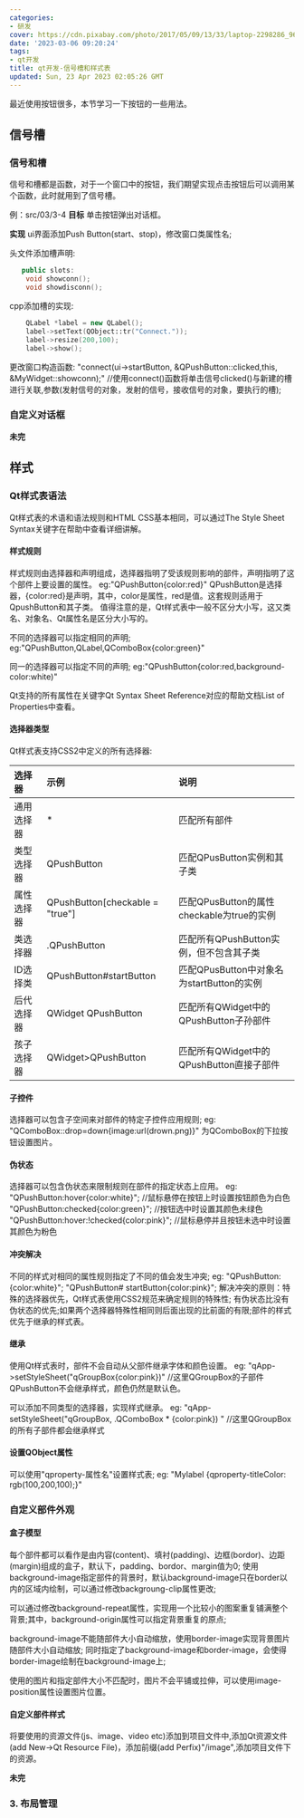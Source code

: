 ```yaml
---
categories:
- 研发
cover: https://cdn.pixabay.com/photo/2017/05/09/13/33/laptop-2298286_960_720.png
date: '2023-03-06 09:20:24'
tags:
- qt开发
title: qt开发-信号槽和样式表
updated: Sun, 23 Apr 2023 02:05:26 GMT
---
```

最近使用按钮很多，本节学习一下按钮的一些用法。

## 信号槽

### 信号和槽

信号和槽都是函数，对于一个窗口中的按钮，我们期望实现点击按钮后可以调用某个函数，此时就用到了信号槽。

例：src/03/3-4
**目标**
单击按钮弹出对话框。

**实现**
ui界面添加Push Button(start、stop)，修改窗口类属性名;

头文件添加槽声明:

```CPP
   public slots:
    void showconn();
    void showdisconn();
```

cpp添加槽的实现:

```CPP
    QLabel *label = new QLabel();
    label->setText(QObject::tr("Connect."));
    label->resize(200,100);
    label->show();
```

更改窗口构造函数:
"connect(ui->startButton, &QPushButton::clicked,this, &MyWidget::showconn);"
//使用connect()函数将单击信号clicked()与新建的槽进行关联,参数(发射信号的对象，发射的信号，接收信号的对象，要执行的槽);

### 自定义对话框

**未完**

## 样式

### Qt样式表语法

Qt样式表的术语和语法规则和HTML CSS基本相同，可以通过The Style Sheet Syntax关键字在帮助中查看详细讲解。

#### 样式规则

样式规则由选择器和声明组成，选择器指明了受该规则影响的部件，声明指明了这个部件上要设置的属性。
eg:"QPushButton{color:red}"
QPushButton是选择器，{color:red}是声明，其中，color是属性，red是值。这套规则适用于QpushButton和其子类。
值得注意的是，Qt样式表中一般不区分大小写，这又类名、对象名、Qt属性名是区分大小写的。

不同的选择器可以指定相同的声明;
eg:"QPushButton,QLabel,QComboBox{color:green}"

同一的选择器可以指定不同的声明;
eg:"QPushButton{color:red,background-color:white)"

Qt支持的所有属性在关键字Qt Syntax Sheet Reference对应的帮助文档List of Properties中查看。

#### 选择器类型

Qt样式表支持CSS2中定义的所有选择器:


| 选择器     | 示例                                    | 说明                                      |
| :--------- | :-------------------------------------- | :---------------------------------------- |
| 通用选择器 | &#42;                                   | 匹配所有部件                              |
| 类型选择器 | QPushButton                             | 匹配QPusButton实例和其子类                |
| 属性选择器 | QPushButton&#91;checkable = "true"&#93; | 匹配QPusButton的属性checkable为true的实例 |
| 类选择器   | .QPushButton                            | 匹配所有QPushButton实例，但不包含其子类   |
| ID选择类   | QPushButton&#35;startButton             | 匹配QPusButton中对象名为startButton的实例 |
| 后代选择器 | QWidget QPushButton                     | 匹配所有QWidget中的QPushButton子孙部件    |
| 孩子选择器 | QWidget&#62;QPushButton                 | 匹配所有QWidget中的QPushButton直接子部件  |

#### 子控件

选择器可以包含子空间来对部件的特定子控件应用规则;
eg:
"QComboBox::drop=down{image:url(drown.png)}"
为QComboBox的下拉按钮设置图片。

#### 伪状态

选择器可以包含伪状态来限制规则在部件的指定状态上应用。
eg:
"QPushButton:hover{color:white}";		//鼠标悬停在按钮上时设置按钮颜色为白色
"QPushButton:checked{color:green}";		//按钮选中时设置其颜色未绿色
"QPushButton:hover:!checked{color:pink}"; //鼠标悬停并且按钮未选中时设置其颜色为粉色

#### 冲突解决

不同的样式对相同的属性规则指定了不同的值会发生冲突;
eg:
"QPushButton:{color:white}";
"QPushButton# startButton{color:pink}";
解决冲突的原则：特殊的选择器优先，Qt样式表使用CSS2规范来确定规则的特殊性;
有伪状态比没有伪状态的优先;如果两个选择器特殊性相同则后面出现的比前面的有限;部件的样式优先于继承的样式表。

#### 继承

使用Qt样式表时，部件不会自动从父部件继承字体和颜色设置。
eg:
"qApp->setStyleSheet("qGroupBox{color:pink})"    //这里QGroupBox的子部件QPushButton不会继承样式，颜色仍然是默认色。

可以添加不同类型的选择器，实现样式继承。
eg:
"qApp-setStyleSheet("qGroupBox, .QComboBox &#42; {color:pink}) "  //这里QGroupBox的所有子部件都会继承样式

#### 设置QObject属性

可以使用"qproperty-属性名"设置样式表;
eg:
"Mylabel {qproperty-titleColor: rgb(100,200,100);}"

### 自定义部件外观

#### 盒子模型

每个部件都可以看作是由内容(content)、填衬(padding)、边框(bordor)、边距(margin)组成的盒子，默认下，padding、bordor、margin值为0;
使用background-image指定部件的背景时，默认background-image只在border以内的区域内绘制，可以通过修改backgroung-clip属性更改;

可以通过修改background-repeat属性，实现用一个比较小的图案重复铺满整个背景;其中，background-origin属性可以指定背景重复的原点;

background-image不能随部件大小自动缩放，使用border-image实现背景图片随部件大小自动缩放;
同时指定了background-image和border-image，会使得border-image绘制在background-image上;

使用的图片和指定部件大小不匹配时，图片不会平铺或拉伸，可以使用image-position属性设置图片位置。
#### 自定义部件样式

将要使用的资源文件(js、image、video etc)添加到项目文件中,添加Qt资源文件(add New->Qt Resource File)，添加前缀(add Perfix)"/image",添加项目文件下的资源。


**未完**
### 3. 布局管理
